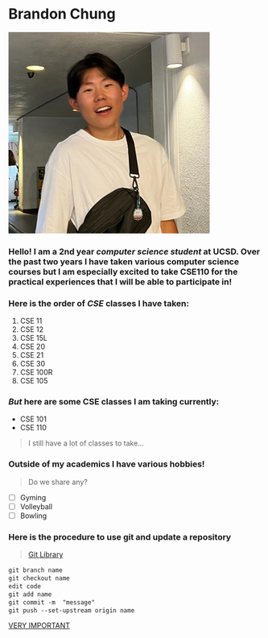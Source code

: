 # Brandon Chung 
![Picture of Me](me.jpeg)
### Hello! I am a **2nd year** *computer science student* at **UCSD**. Over the past two years I have taken various computer science courses but I am especially excited to take CSE110 for the practical experiences that I will be able to participate in! 

### Here is the order of **_CSE_ classes** I have taken:
1. CSE 11
2. CSE 12
3. CSE 15L
4. CSE 20
5. CSE 21
6. CSE 30
7. CSE 100R
8. CSE 105

### *But* here are some **CSE** classes I am taking currently: 
- CSE 101
- CSE 110
> I still have a lot of classes to take...

### Outside of my academics I have various hobbies!
> Do we share any?
- [ ] Gyming
- [ ] Volleyball
- [ ] Bowling

### Here is the procedure to use git and update a repository 
> [Git Library](https://git-scm.com/doc)
```
git branch name
git checkout name
edit code
git add name 
git commit -m  "message"
git push --set-upstream origin name 
```

[VERY IMPORTANT](joke.md)
